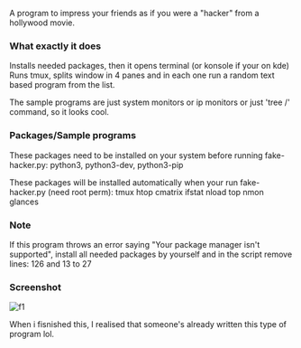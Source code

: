 A program to impress your friends as if you were a "hacker" from a hollywood movie.

### What exactly it does
Installs needed packages, then it opens terminal (or konsole if your on kde)
Runs tmux, splits window in 4 panes and in each one run a random text based program from the list.

The sample programs are just system monitors or ip monitors or just 'tree /' command, so it looks cool.

### Packages/Sample programs
These packages need to be installed on your system before running fake-hacker.py: python3, python3-dev, python3-pip

These packages will be installed automatically when your run fake-hacker.py (need root perm):
tmux
htop
cmatrix
ifstat
nload
top
nmon
glances



### Note
If this program throws an error saying "Your package manager isn't supported", install all needed packages by yourself and in the script remove lines: 126 and 13 to 27

### Screenshot

![f1](https://user-images.githubusercontent.com/78962948/208488486-7b10f396-cdbe-4f05-8f51-3ed28f29d2cb.png)



When i fisnished this, I realised that someone's already written this type of program lol.
